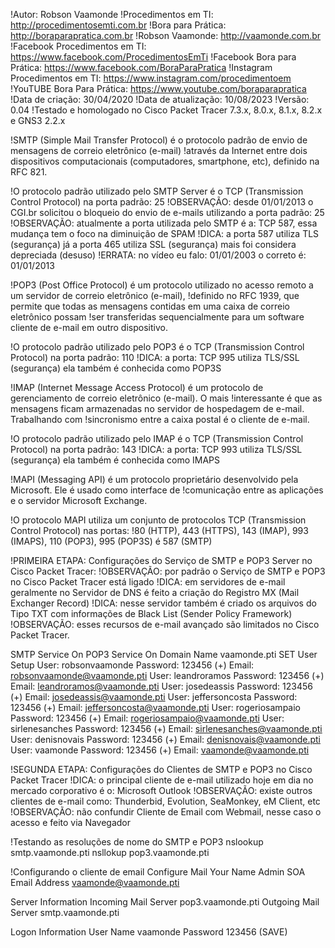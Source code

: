 !Autor: Robson Vaamonde
!Procedimentos em TI: http://procedimentosemti.com.br
!Bora para Prática: http://boraparapratica.com.br
!Robson Vaamonde: http://vaamonde.com.br
!Facebook Procedimentos em TI: https://www.facebook.com/ProcedimentosEmTi
!Facebook Bora para Prática: https://www.facebook.com/BoraParaPratica
!Instagram Procedimentos em TI: https://www.instagram.com/procedimentoem
!YouTUBE Bora Para Prática: https://www.youtube.com/boraparapratica
!Data de criação: 30/04/2020
!Data de atualização: 10/08/2023
!Versão: 0.04
!Testado e homologado no Cisco Packet Tracer 7.3.x, 8.0.x, 8.1.x, 8.2.x e GNS3 2.2.x

!SMTP (Simple Mail Transfer Protocol) é o protocolo padrão de envio de mensagens de correio eletrônico (e-mail)
!através da Internet entre dois dispositivos computacionais (computadores, smartphone, etc), definido na RFC 821.

!O protocolo padrão utilizado pelo SMTP Server é o TCP (Transmission Control Protocol) na porta padrão: 25
!OBSERVAÇÃO: desde 01/01/2013 o CGI.br solicitou o bloqueio do envio de e-mails utilizando a porta padrão: 25 
!OBSERVAÇÃO: atualmente a porta utilizada pelo SMTP é a: TCP 587, essa mudança tem o foco na diminuição de SPAM
!DICA: a porta 587 utiliza TLS (segurança) já a porta 465 utiliza SSL (segurança) mais foi considera depreciada (desuso)
!ERRATA: no vídeo eu falo: 01/01/2003 o correto é: 01/01/2013

!POP3 (Post Office Protocol) é um protocolo utilizado no acesso remoto a um servidor de correio eletrônico (e-mail), 
!definido no RFC 1939, que permite que todas as mensagens contidas em uma caixa de correio eletrônico possam
!ser transferidas sequencialmente para um software cliente de e-mail em outro dispositivo.

!O protocolo padrão utilizado pelo POP3 é o TCP (Transmission Control Protocol) na porta padrão: 110
!DICA: a porta: TCP 995 utiliza TLS/SSL (segurança) ela também é conhecida como POP3S

!IMAP (Internet Message Access Protocol) é um protocolo de gerenciamento de correio eletrônico (e-mail). O mais 
!interessante é que as mensagens ficam armazenadas no servidor de hospedagem de e-mail. Trabalhando com
!sincronismo entre a caixa postal é o cliente de e-mail.

!O protocolo padrão utilizado pelo IMAP é o TCP (Transmission Control Protocol) na porta padrão: 143
!DICA: a porta: TCP 993 utiliza TLS/SSL (segurança) ela também é conhecida como IMAPS

!MAPI (Messaging API) é um protocolo proprietário desenvolvido pela Microsoft. Ele é usado como interface de
!comunicação entre as aplicações e o servidor Microsoft Exchange.

!O protocolo MAPI utiliza um conjunto de protocolos TCP (Transmission Control Protocol) nas portas:
!80 (HTTP), 443 (HTTPS), 143 (IMAP), 993 (IMAPS), 110 (POP3), 995 (POP3S) é 587 (SMTP) 

!PRIMEIRA ETAPA: Configurações do Serviço de SMTP e POP3 Server no Cisco Packet Tracer:
!OBSERVAÇÃO: por padrão o Serviço de SMTP e POP3 no Cisco Packet Tracer está ligado
!DICA: em servidores de e-mail geralmente no Servidor de DNS é feito a criação do Registro MX (Mail Exchanger Record)
!DICA: nesse servidor também é criado os arquivos do Tipo TXT com informações de Black List (Sender Policy Framework)
!OBSERVAÇÃO: esses recursos de e-mail avançado são limitados no Cisco Packet Tracer. 

SMTP Service        On
POP3 Service        On
Domain Name         vaamonde.pti     SET
User Setup          User: robsonvaamonde    Password: 123456    (+)     Email: robsonvaamonde@vaamonde.pti
                    User: leandroramos      Password: 123456    (+)     Email: leandroramos@vaamonde.pti
                    User: josedeassis       Password: 123456    (+)     Email: josedeassis@vaamonde.pti
                    User: jeffersoncosta    Password: 123456    (+)     Email: jeffersoncosta@vaamonde.pti
                    User: rogeriosampaio    Password: 123456    (+)     Email: rogeriosampaio@vaamonde.pti
                    User: sirlenesanches    Password: 123456    (+)     Email: sirlenesanches@vaamonde.pti
                    User: denisnovais       Password: 123456    (+)     Email: denisnovais@vaamonde.pti
                    User: vaamonde          Password: 123456    (+)     Email: vaamonde@vaamonde.pti

!SEGUNDA ETAPA: Configurações do Clientes de SMTP e POP3 no Cisco Packet Tracer
!DICA: o principal cliente de e-mail utilizado hoje em dia no mercado corporativo é o: Microsoft Outlook
!OBSERVAÇÃO: existe outros clientes de e-mail como: Thunderbid, Evolution, SeaMonkey, eM Client, etc
!OBSERVAÇÃO: não confundir Cliente de Email com Webmail, nesse caso o acesso e feito via Navegador

!Testando as resoluções de nome do SMTP e POP3
nslookup smtp.vaamonde.pti
nsllokup pop3.vaamonde.pti

!Configurando o cliente de email
Configure Mail
Your Name               Admin SOA
Email Address           vaamonde@vaamonde.pti

Server Information
Incoming Mail Server    pop3.vaamonde.pti
Outgoing Mail Server    smtp.vaamonde.pti

Logon Information
User Name               vaamonde
Password                123456
(SAVE)